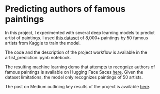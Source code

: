 # Predicting authors of famous paintings

In this project, I experimented with several deep learning models to predict artist of paintings. I used [this dataset](https://www.kaggle.com/datasets/ikarus777/best-artworks-of-all-time) of 8,000+ paintings by 50 famous artists from Kaggle to train the model.

The code and the description of the project workflow is available in the artist_prediction.ipynb notebook.

The resulting machine learning demo that attempts to recognize authors of famous paintings is available on Hugging Face Saces [here](https://huggingface.co/spaces/osydorchuk/painting_authors). Given the dataset limitations, the model only recognizes paintings of 50 artists.

The post on Medium outlining key results of the project is available [here](https://medium.com/@oleksii.sydorchuk/building-my-first-book-recommender-engine-results-and-lessons-learned-4aad48d29f00).
